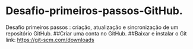 # Desafio-primeiros-passos-GitHub.
Desafio primeiros passos : criação, atualização e sincronização de um repositório GitHub. 
##Criar uma conta no GitHub.
##Baixar e instalar o Git link: 
https://git-scm.com/downloads


